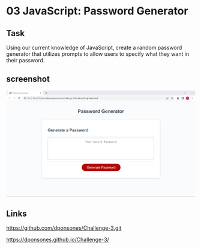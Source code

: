 # 03 JavaScript: Password Generator

## Task
Using our current knowledge of JavaScript, create a random password generator that utilizes prompts to allow users to specify what they want in their password.


## screenshot

![The Password Generator application displays a red button to "Generate Password".](./Assets/Screenshot_20230212_025017.png)

## Links

https://github.com/dponsones/Challenge-3.git

https://dponsones.github.io/Challenge-3/
